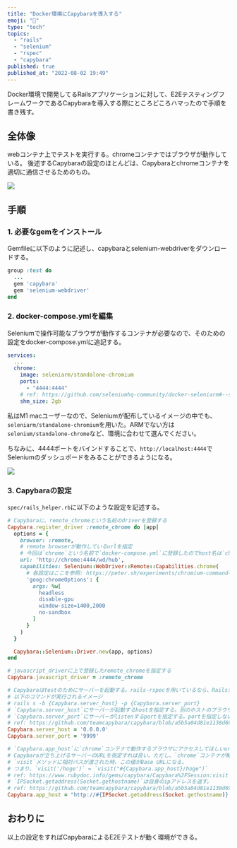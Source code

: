 ```yaml
---
title: "Docker環境にCapybaraを導入する"
emoji: "🧸"
type: "tech"
topics:
  - "rails"
  - "selenium"
  - "rspec"
  - "capybara"
published: true
published_at: "2022-08-02 19:49"
---
```


Docker環境で開発してるRailsアプリケーションに対して、E2EテスティングフレームワークであるCapybaraを導入する際にところどころハマったので手順を書き残す。

## 全体像

webコンテナ上でテストを実行する。chromeコンテナではブラウザが動作している。
後述するCapybaraの設定のほとんどは、Capybaraとchromeコンテナを適切に通信させるためのもの。

![](https://storage.googleapis.com/zenn-user-upload/603c4ebe5d52-20220829.png)

## 手順

### 1. 必要なgemをインストール

Gemfileに以下のように記述し、capybaraとselenium-webdriverをダウンロードする。

```ruby
group :test do
  ...
  gem 'capybara'
  gem 'selenium-webdriver'
end
```

### 2. docker-compose.ymlを編集

Seleniumで操作可能なブラウザが動作するコンテナが必要なので、そのための設定をdocker-compose.ymlに追記する。

```yml
services:
  ...
  chrome:
    image: seleniarm/standalone-chromium
    ports:
      - "4444:4444"
    # ref: https://github.com/seleniumhq-community/docker-seleniarm#--shm-size2g
    shm_size: 2gb
```

私はM1 macユーザーなので、Seleniumが配布しているイメージの中でも、`seleniarm/standalone-chromium`を用いた。ARMでない方は`selenium/standalone-chrome`など、環境に合わせて選んでください。

ちなみに、4444ポートをバインドすることで、`http://localhost:4444`でSeleniumのダッシュボードをみることができるようになる。

![](https://storage.googleapis.com/zenn-user-upload/31dc16007b13-20220802.png)

### 3. Capybaraの設定

`spec/rails_helper.rb`に以下のような設定を記述する。

```ruby
# Capybaraに、remote_chromeという名前のdriverを登録する
Capybara.register_driver :remote_chrome do |app|
  options = {
    browser: :remote,
    # remote browserが動作しているurlを指定
    # 今回は`chrome`という名前で`docker-compose.yml`に登録したのでhost名は`chrome`
    url: 'http://chrome:4444/wd/hub',
    capabilities: Selenium::WebDriver::Remote::Capabilities.chrome(
      # 各設定はここを参照: https://peter.sh/experiments/chromium-command-line-switches/
      'goog:chromeOptions': {
        args: %w[
          headless
          disable-gpu
          window-size=1400,2000
          no-sandbox
        ]
      }
    )
  }

  Capybara::Selenium::Driver.new(app, options)
end

# javascript_driverに上で登録したremote_chromeを指定する
Capybara.javascript_driver = :remote_chrome

# Capybaraはtestのためにサーバーを起動する。rails-rspecを用いているなら、Railsが起動する。
# 以下のコマンドが実行されるイメージ
# rails s -b {Capybara.server_host} -p {Capybara.server_port}
# `Capybara.server_host`にサーバーが起動するhostを指定する。別のホストのブラウザからアクセス可能にするため、`0.0.0.0`を指定する。
# `Capybara.server_port`にサーバーがlistenするportを指定する。portを指定しないとランダムなポートで起動するので適当な値を指定する必要がある。
# ref: https://github.com/teamcapybara/capybara/blob/a5b5a04d81e1138d6904e33ac176227d04aacce9/lib/capybara.rb#L98-L99
Capybara.server_host = '0.0.0.0'
Capybara.server_port = '9999'

# `Capybara.app_host`に`chrome`コンテナで動作するブラウザにアクセスしてほしいurlを指定する
# Capybaraが立ち上げるサーバーのURLを指定すれば良い。ただし、`chrome`コンテナが解決できるようなURLを指定する必要がある。
# `visit`メソッドに相対パスが渡された時、この値がBase URLになる。
# つまり、`visit('/hoge')` = `visit("#{Capybara.app_host}/hoge")`
# ref: https://www.rubydoc.info/gems/capybara/Capybara%2FSession:visit
# `IPSocket.getaddress(Socket.gethostname)`は自身のipアドレスを返す。
# ref: https://github.com/teamcapybara/capybara/blob/a5b5a04d81e1138d6904e33ac176227d04aacce9/lib/capybara.rb#L75
Capybara.app_host = "http://#{IPSocket.getaddress(Socket.gethostname)}:#{Capybara.server_port}"
```

## おわりに

以上の設定をすればCapybaraによるE2Eテストが動く環境ができる。
